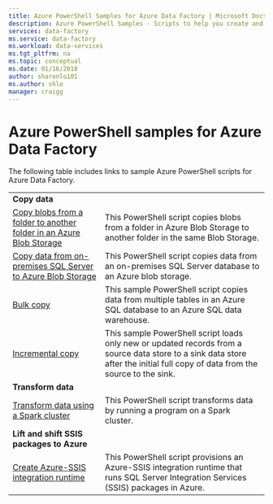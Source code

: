 ```yaml
---
title: Azure PowerShell Samples for Azure Data Factory | Microsoft Docs
description: Azure PowerShell Samples - Scripts to help you create and manage data factories. 
services: data-factory
ms.service: data-factory
ms.workload: data-services
ms.tgt_pltfrm: na
ms.topic: conceptual
ms.date: 01/16/2018
author: sharonlo101
ms.author: shlo
manager: craigg
---
```


# Azure PowerShell samples for Azure Data Factory

The following table includes links to sample Azure PowerShell scripts for Azure Data Factory.

| |  |
|---|---|
|**Copy data**||
|[Copy blobs from a folder to another folder in an Azure Blob Storage](scripts/copy-azure-blob-powershell.md?toc=%2fpowershell%2fmodule%2ftoc.json)| This PowerShell script copies blobs from a folder in Azure Blob Storage to another folder in the same Blob Storage. |
|[Copy data from on-premises SQL Server to Azure Blob Storage](scripts/hybrid-copy-powershell.md?toc=%2fpowershell%2fmodule%2ftoc.json)| This PowerShell script copies data from an on-premises SQL Server database to an Azure blob storage. |
|[Bulk copy](scripts/bulk-copy-powershell.md?toc=%2fpowershell%2fmodule%2ftoc.json)| This sample PowerShell script copies data from multiple tables in an Azure SQL database to an Azure SQL data warehouse. |
|[Incremental copy](scripts/incremental-copy-powershell.md?toc=%2fpowershell%2fmodule%2ftoc.json)| This sample PowerShell script loads only new or updated records from a source data store to a sink data store after the initial full copy of data from the source to the sink. |
|**Transform data**||
|[Transform data using a Spark cluster](scripts/transform-data-spark-powershell.md?toc=%2fpowershell%2fmodule%2ftoc.json)| This PowerShell script transforms data by running a program on a Spark cluster. |
|**Lift and shift SSIS packages to Azure**||
|[Create Azure-SSIS integration runtime](scripts/deploy-azure-ssis-integration-runtime-powershell.md?toc=%2fpowershell%2fmodule%2ftoc.json)| This PowerShell script provisions an Azure-SSIS integration runtime that runs SQL Server Integration Services (SSIS) packages in Azure. |



